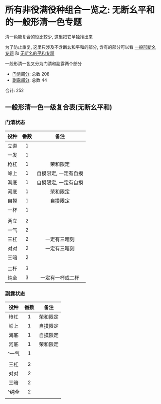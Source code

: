 # 所有非役满役种组合一览之: 无断幺平和的一般形清一色专题

清一色能复合的役比较少, 这里把它单独拎出来

为了防止重复, 这里只涉及不含断幺和平和的部分, 含有的部分可以看 [一般形断幺专题](../一般形断幺专题)
和 [无断幺的平和专题](../无断幺的平和专题)

一般形清一色又分为门清和副露两个部分

- [门清部分](门清.md): 总数 208
- [副露部分](副露.md): 总数 44

合计: 252

## 一般形清一色一级复合表(无断幺平和)

### 门清状态

| 役种 | 番数 |     备注      |
|:--:|:--:|:-----------:|
| 立直 | 1  |
| 一发 | 1  |
| 枪杠 | 1  |    荣和限定     |
| 岭上 | 1  | 自摸限定, 一定有自摸 |
| 海底 | 1  | 自摸限定, 一定有自摸 |
| 河底 | 1  |    荣和限定     |
| 自摸 | 1  |    自摸限定     |
| 一杯 | 1  |
|    |    |
| 两立 | 2  |
| 一气 | 2  |
| 三杠 | 2  |   一定有三暗刻    |
| 对对 | 2  |   一定有三暗刻    |
| 三暗 | 2  |
|    |    |
| 二杯 | 3  |
| 纯全 | 3  |  一定有一杯或二杯   |

### 副露状态

| 役种  | 番数 |  备注  |
|:---:|:--:|:----:|
| 枪杠  | 1  | 荣和限定 |
| 岭上  | 1  | 自摸限定 |
| 海底  | 1  | 自摸限定 |
| 河底  | 1  | 荣和限定 |
| ^一气 | 1  |
|     |    |
| 三杠  | 2  |
| 对对  | 2  |
| 三暗  | 2  |
| ^纯全 | 2  |
|     |    |
